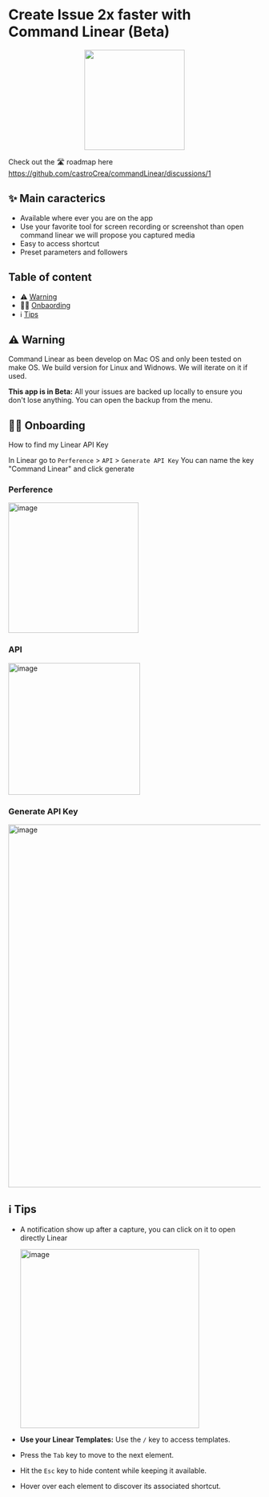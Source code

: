 # Create Issue 2x faster with Command Linear (Beta)

<p align="center">
    <img src="https://github.com/castroCrea/commandLinear/assets/20707343/241c78f5-33d1-4d9c-965a-1d08472dcdd6" width="200px"/>
</p>

Check out the 🛣️ roadmap here https://github.com/castroCrea/commandLinear/discussions/1

## ✨ Main caracterics

- Available where ever you are on the app
- Use your favorite tool for screen recording or screenshot than open command linear we will propose you captured media
- Easy to access shortcut
- Preset parameters and followers

## Table of content

- ⚠️ [Warning](https://github.com/castroCrea/commandLinear/edit/main/README.md#%EF%B8%8F-warning)
- 👨‍💻 [Onbaording](https://github.com/castroCrea/commandLinear/edit/main/README.md#-onboarding)
- ℹ️ [Tips](https://github.com/castroCrea/commandLinear/edit/main/README.md#-onboarding)

## ⚠️ Warning

Command Linear as been develop on Mac OS and only been tested on make OS. We build version for Linux and Widnows. We will iterate on it if used.

<strong>This app is in Beta:</strong> All your issues are backed up locally to ensure you don't lose anything. You can open the backup from the menu.

## 👨‍💻 Onboarding

How to find my Linear API Key

In Linear go to `Perference` > `API` > `Generate API Key` 
You can name the key "Command Linear" and click generate

### Perference
<img width="260" alt="image" src="https://github.com/castroCrea/commandLinear/assets/20707343/89c6efdb-608b-4a83-9a8e-c4cf51537561">

### API
<img width="263" alt="image" src="https://github.com/castroCrea/commandLinear/assets/20707343/854f902f-f2c3-4bba-8cd9-53b0316e6487">

### Generate API Key
<img width="724" alt="image" src="https://github.com/castroCrea/commandLinear/assets/20707343/58ca4055-6e33-490a-ab50-a60024fb0eea">

## ℹ️ Tips

- A notification show up after a capture, you can click on it to open directly Linear

  <img width="357" alt="image" src="https://github.com/castroCrea/commandLinear/assets/20707343/1f285560-536b-4cb0-b369-d6670b16af2d">

- <strong>Use your Linear Templates:</strong> Use the `/` key to access templates.
- Press the `Tab` key to move to the next element.
- Hit the `Esc` key to hide content while keeping it available.
- Hover over each element to discover its associated shortcut.


